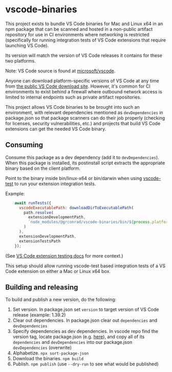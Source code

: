 # vscode-binaries

This project exists to bundle VS Code binaries for Mac and Linux x64 in an npm package that can be
scanned and hosted in a non-public artifact repository for use in CI environments where networking
is restricted (specifically for running integration tests of VS Code extensions that require
launching VS Code).

Its version will match the version of VS Code releases it contains for these two platforms.

Note: VS Code source is found at [microsoft/vscode](https://github.com/microsoft/vscode).

Anyone can download platform-specific versions of VS Code at any time from [the public VS Code
download site](https://code.visualstudio.com/download). However, it's common for CI environments to
exist behind a firewall where outbound network access is limited to internal endpoints such as
private artifact repositories.

This project allows VS Code binaries to be brought into such an environment, with relevant
dependencies mentioned as `devDependencies` in package.json so that package scanners can do their
job properly (checking for licenses, security vulnerabilities, etc.) and projects that build VS Code
extensions can get the needed VS Code binary.

## Consuming

Consume this package as a dev dependency (add it to `devDependencies`). When this package is
installed, its postinstall script extracts the appropriate binary based on the client platform.

Point to the binary inside bin/linux-x64 or bin/darwin when using [vscode-test](https://github.com/microsoft/vscode-test)
to run your extension integration tests.

Example:

```js
    await runTests({
      vscodeExecutablePath: downloadDirToExecutablePath(
        path.resolve(
          extensionDevelopmentPath,
          `node_modules/@grconrad/vscode-binaries/bin/${process.platform === "darwin" ? "darwin" : "linux-x64"}`
        )
      ),
      extensionDevelopmentPath,
      extensionTestsPath
    });
```

(See [VS Code extension testing docs](https://code.visualstudio.com/api/working-with-extensions/testing-extension)
for more context.)

This setup should allow running vscode-test based integration tests of a VS Code extension on either
a Mac or Linux x64 box.

## Building and releasing

To build and publish a new version, do the following:

1. Set version. In package.json set `version` to target version of VS Code release (example: 1.39.2)
2. Clear out dependencies. In package.json clear out `dependencies` and `devDependencies`
3. Specify dependencies as dev dependencies. In vscode repo find the version tag, locate package.json (e.g. [here](https://github.com/microsoft/vscode/blob/1.39.2/package.json)),
and copy all of its `dependencies` and `devDependencies` into our package.json `devDependencies`
(overwrite)
4. Alphabetize. `npx sort-package-json`
5. Download the binaries. `npm build`
6. Publish. `npm publish` (use `--dry-run` to see what would be published)

